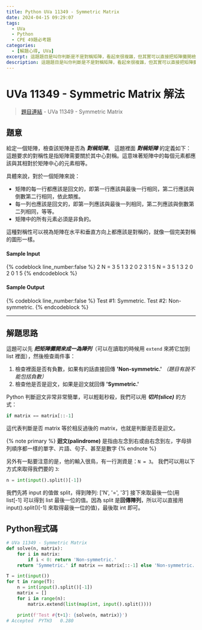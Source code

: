 ```yaml
---
title: Python UVa 11349 - Symmetric Matrix
date: 2024-04-15 09:29:07
tags:
  - UVa
  - Python
  - CPE 49題必考題
categories:
  - [解題心得, UVa]
excerpt: 這題題目是叫你判斷是不是對稱矩陣，看起來很複雜，但其實可以直接把矩陣攤開檢查他是不是迴文就可以了，小心矩陣內如果有負數就不是對稱矩陣 - Python UVa 11349 - Symmetric Matrix 解題心得
description: 這題題目是叫你判斷是不是對稱矩陣，看起來很複雜，但其實可以直接把矩陣攤開檢查他是不是迴文就可以了，小心矩陣內如果有負數就不是對稱矩陣 - Python UVa 11349 - Symmetric Matrix 解題心得
---
```

# UVa 11349 - Symmetric Matrix 解法

>[題目連結](https://onlinejudge.org/index.php?option=com_onlinejudge&Itemid=8&category=24&page=show_problem&problem=2324) - UVa 11349 - Symmetric Matrix


## 題意
給定一個矩陣，檢查該矩陣是否為 ***對稱矩陣***。
這題裡面 ***對稱矩陣*** 的定義如下：
這題要求的對稱性是指矩陣需要關於其中心對稱。這意味著矩陣中的每個元素都應該與其相對於矩陣中心的元素相等。

具體來說，對於一個矩陣來說：

* 矩陣的每一行都應該是回文的，即第一行應該與最後一行相同，第二行應該與倒數第二行相同，依此類推。
* 每一列也應該是回文的，即第一列應該與最後一列相同，第二列應該與倒數第二列相同，等等。
* 矩陣中的所有元素必須是非負的。

這種對稱性可以視為矩陣在水平和垂直方向上都應該是對稱的，就像一個完美對稱的圖形一樣。


#### Sample Input 
{% codeblock line_number:false %}
2
N = 3
5 1 3
2 0 2
3 1 5
N = 3
5 1 3
2 0 2
0 1 5
{% endcodeblock %}

#### Sample Output 
{% codeblock line_number:false %}
Test #1: Symmetric.
Test #2: Non-symmetric.
{% endcodeblock %}

---

## 解題思路
這題可以先 ***把矩陣攤開來成一為陣列***（可以在讀取的時候用 `extend` 來將它加到 list 裡面），然後檢查兩件事：
1. 檢查裡面是否有負數，如果有的話直接回傳 **'Non-symmetric.'** *（題目有說不能包括負數）*
2. 檢查他是否是迴文，如果是迴文就回傳 **'Symmetric.'**

Python 判斷迴文非常非常簡單，可以輕鬆秒殺，我們可以用 ***切片(slice)*** 的方式： 
```python
if matrix == matrix[::-1]
```
這代表判斷是否 matrix 等於相反過後的 matrix，也就是判斷是否是迴文。

{% note primary %}
**迴文(palindrome)** 是指由左念到右或由右念到左，字母排列順序都一樣的單字、片語、句子、甚至是數字
{% endnote %}

另外有一點要注意的是，他的輸入很鳥，有一行測資是：`N = 3`。
我們可以用以下方式來取得我們要的 `3`:
```python
n = int(input().split()[-1])
```
我們先將 input 的值做 split，得到陣列: ['N', '=', '3']
接下來取最後一位(用 list[-1] 可以得到 list 最後一位的值。因為 split 是**回傳陣列**，所以可以直接用 input().split()[-1] 來取得最後一位的值)，最後取 int 即可。

## Python程式碼
```python
# UVa 11349 - Symmetric Matrix
def solve(n, matrix):
    for i in matrix:
        if i < 0: return 'Non-symmetric.'
    return 'Symmetric.' if matrix == matrix[::-1] else 'Non-symmetric.'

T = int(input())
for t in range(T):
    n = int(input().split()[-1])
    matrix = []
    for i in range(n):
        matrix.extend(list(map(int, input().split())))

    print(f'Test #{t+1}: {solve(n, matrix)}')
# Accepted	PYTH3	0.280
```